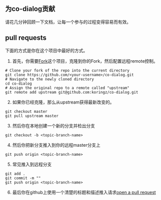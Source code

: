 ## 为co-dialog贡献

请花几分钟回顾一下文档，让每一个参与的过程变得容易而有效。

## pull requests

下面的方式是你在这个项目中最好的方式。



1. 首先，你需要[Fork](https://help.github.com/articles/fork-a-repo/)这个项目，克隆到你的Fork，然后配置远程remote控制。

```
# Clone your fork of the repo into the current directory
git clone https://github.com/<your-username>/co-dialog.git
# Navigate to the newly cloned directory
cd co-dialog
# Assign the original repo to a remote called "upstream"
git remote add upstream git@github.com:koringz/co-dialog.git
```

2. 如果你已经克隆，那么从upstream获得最新改变的。
```
git checkout master
git pull upstream master
```

3. 然后你在本地创建一个新的分支并检出分支
```
git checkout -b <topic-branch-name>
```

4. 然后你把新分支推入到你的远程master分支上
```
git push origin <topic-branch-name>
```

5. 常见推入到远程分支
```
git add .
git commit -m ""
git push origin <topic-branch-name>
```

6. 最后你在github上使用一个清楚的标题和描述推入请求[open a pull request](https://help.github.com/articles/about-pull-requests/)

 